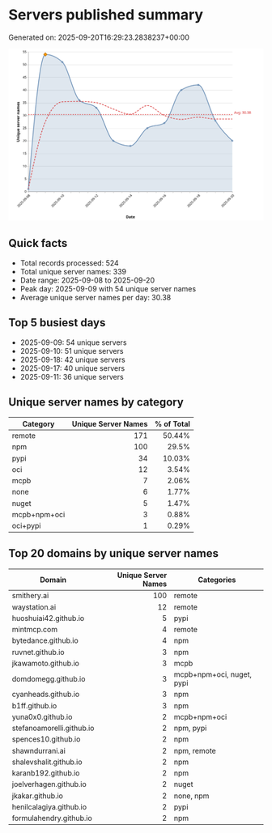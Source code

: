 # Servers published summary

Generated on: 2025-09-20T16:29:23.2838237+00:00

![Unique servers per day](servers-per-day.svg)

## Quick facts
- Total records processed: 524
- Total unique server names: 339
- Date range: 2025-09-08 to 2025-09-20
- Peak day: 2025-09-09 with 54 unique server names
- Average unique server names per day: 30.38

## Top 5 busiest days
- 2025-09-09: 54 unique servers
- 2025-09-10: 51 unique servers
- 2025-09-18: 42 unique servers
- 2025-09-17: 40 unique servers
- 2025-09-11: 36 unique servers

## Unique server names by category

| Category | Unique Server Names | % of Total |
|----------|---------------------:|-----------:|
| remote | 171 | 50.44% |
| npm | 100 | 29.5% |
| pypi | 34 | 10.03% |
| oci | 12 | 3.54% |
| mcpb | 7 | 2.06% |
| none | 6 | 1.77% |
| nuget | 5 | 1.47% |
| mcpb+npm+oci | 3 | 0.88% |
| oci+pypi | 1 | 0.29% |

## Top 20 domains by unique server names

| Domain | Unique Server Names | Categories |
|--------|---------------------:|------------|
| smithery.ai | 100 | remote |
| waystation.ai | 12 | remote |
| huoshuiai42.github.io | 5 | pypi |
| mintmcp.com | 4 | remote |
| bytedance.github.io | 4 | npm |
| ruvnet.github.io | 3 | npm |
| jkawamoto.github.io | 3 | mcpb |
| domdomegg.github.io | 3 | mcpb+npm+oci, nuget, pypi |
| cyanheads.github.io | 3 | npm |
| b1ff.github.io | 3 | npm |
| yuna0x0.github.io | 2 | mcpb+npm+oci |
| stefanoamorelli.github.io | 2 | npm, pypi |
| spences10.github.io | 2 | npm |
| shawndurrani.ai | 2 | npm, remote |
| shalevshalit.github.io | 2 | npm |
| karanb192.github.io | 2 | npm |
| joelverhagen.github.io | 2 | nuget |
| jkakar.github.io | 2 | none, npm |
| henilcalagiya.github.io | 2 | pypi |
| formulahendry.github.io | 2 | npm |
